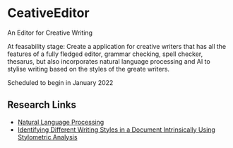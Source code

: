 # CeativeEditor
An Editor for Creative Writing

At feasability stage:
Create a application for creative writers that has all the features of a fully fledged editor, grammar checking, spell checker, thesarus, but also incorporates natural language processing and AI to stylise writing based on the styles of the greate writers.


Scheduled to begin in January 2022

## Research Links
- [Natural Language Processing](https://en.wikipedia.org/wiki/Natural_language_processing)
- [Identifying Different Writing Styles in a Document Intrinsically Using Stylometric Analysis](https://github.com/Hassaan-Elahi/Writing-Styles-Classification-Using-Stylometric-Analysis)
